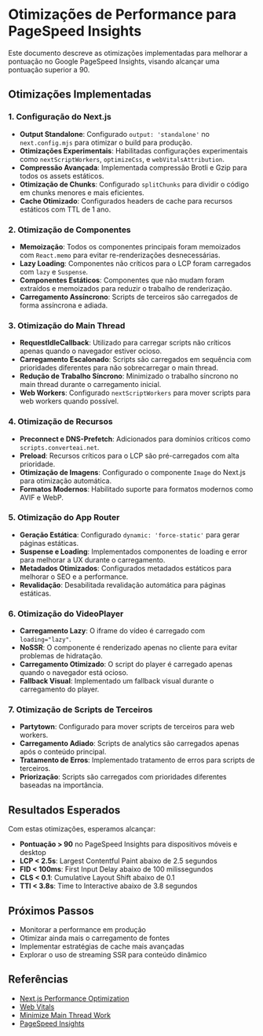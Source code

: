 # Otimizações de Performance para PageSpeed Insights

Este documento descreve as otimizações implementadas para melhorar a pontuação no Google PageSpeed Insights, visando alcançar uma pontuação superior a 90.

## Otimizações Implementadas

### 1. Configuração do Next.js

- **Output Standalone**: Configurado `output: 'standalone'` no `next.config.mjs` para otimizar o build para produção.
- **Otimizações Experimentais**: Habilitadas configurações experimentais como `nextScriptWorkers`, `optimizeCss`, e `webVitalsAttribution`.
- **Compressão Avançada**: Implementada compressão Brotli e Gzip para todos os assets estáticos.
- **Otimização de Chunks**: Configurado `splitChunks` para dividir o código em chunks menores e mais eficientes.
- **Cache Otimizado**: Configurados headers de cache para recursos estáticos com TTL de 1 ano.

### 2. Otimização de Componentes

- **Memoização**: Todos os componentes principais foram memoizados com `React.memo` para evitar re-renderizações desnecessárias.
- **Lazy Loading**: Componentes não críticos para o LCP foram carregados com `lazy` e `Suspense`.
- **Componentes Estáticos**: Componentes que não mudam foram extraídos e memoizados para reduzir o trabalho de renderização.
- **Carregamento Assíncrono**: Scripts de terceiros são carregados de forma assíncrona e adiada.

### 3. Otimização do Main Thread

- **RequestIdleCallback**: Utilizado para carregar scripts não críticos apenas quando o navegador estiver ocioso.
- **Carregamento Escalonado**: Scripts são carregados em sequência com prioridades diferentes para não sobrecarregar o main thread.
- **Redução de Trabalho Síncrono**: Minimizado o trabalho síncrono no main thread durante o carregamento inicial.
- **Web Workers**: Configurado `nextScriptWorkers` para mover scripts para web workers quando possível.

### 4. Otimização de Recursos

- **Preconnect e DNS-Prefetch**: Adicionados para domínios críticos como `scripts.converteai.net`.
- **Preload**: Recursos críticos para o LCP são pré-carregados com alta prioridade.
- **Otimização de Imagens**: Configurado o componente `Image` do Next.js para otimização automática.
- **Formatos Modernos**: Habilitado suporte para formatos modernos como AVIF e WebP.

### 5. Otimização do App Router

- **Geração Estática**: Configurado `dynamic: 'force-static'` para gerar páginas estáticas.
- **Suspense e Loading**: Implementados componentes de loading e error para melhorar a UX durante o carregamento.
- **Metadados Otimizados**: Configurados metadados estáticos para melhorar o SEO e a performance.
- **Revalidação**: Desabilitada revalidação automática para páginas estáticas.

### 6. Otimização do VideoPlayer

- **Carregamento Lazy**: O iframe do vídeo é carregado com `loading="lazy"`.
- **NoSSR**: O componente é renderizado apenas no cliente para evitar problemas de hidratação.
- **Carregamento Otimizado**: O script do player é carregado apenas quando o navegador está ocioso.
- **Fallback Visual**: Implementado um fallback visual durante o carregamento do player.

### 7. Otimização de Scripts de Terceiros

- **Partytown**: Configurado para mover scripts de terceiros para web workers.
- **Carregamento Adiado**: Scripts de analytics são carregados apenas após o conteúdo principal.
- **Tratamento de Erros**: Implementado tratamento de erros para scripts de terceiros.
- **Priorização**: Scripts são carregados com prioridades diferentes baseadas na importância.

## Resultados Esperados

Com estas otimizações, esperamos alcançar:

- **Pontuação > 90** no PageSpeed Insights para dispositivos móveis e desktop
- **LCP < 2.5s**: Largest Contentful Paint abaixo de 2.5 segundos
- **FID < 100ms**: First Input Delay abaixo de 100 milissegundos
- **CLS < 0.1**: Cumulative Layout Shift abaixo de 0.1
- **TTI < 3.8s**: Time to Interactive abaixo de 3.8 segundos

## Próximos Passos

- Monitorar a performance em produção
- Otimizar ainda mais o carregamento de fontes
- Implementar estratégias de cache mais avançadas
- Explorar o uso de streaming SSR para conteúdo dinâmico

## Referências

- [Next.js Performance Optimization](https://nextjs.org/docs/advanced-features/performance)
- [Web Vitals](https://web.dev/vitals/)
- [Minimize Main Thread Work](https://developer.chrome.com/docs/lighthouse/performance/mainthread-work-breakdown/)
- [PageSpeed Insights](https://pagespeed.web.dev/)
